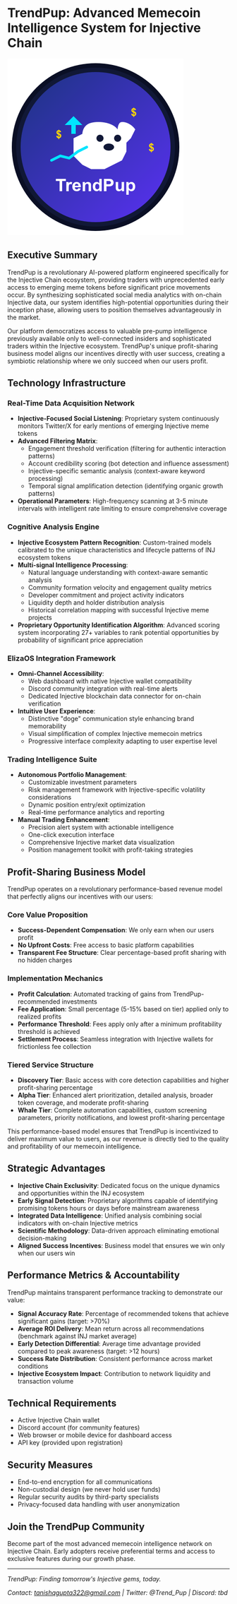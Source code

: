 # TrendPup: Advanced Memecoin Intelligence System for Injective Chain

![TrendPup Logo](./frontend/public/trendpup-logo.png)

## Executive Summary

TrendPup is a revolutionary AI-powered platform engineered specifically for the Injective Chain ecosystem, providing traders with unprecedented early access to emerging meme tokens before significant price movements occur. By synthesizing sophisticated social media analytics with on-chain Injective data, our system identifies high-potential opportunities during their inception phase, allowing users to position themselves advantageously in the market.

Our platform democratizes access to valuable pre-pump intelligence previously available only to well-connected insiders and sophisticated traders within the Injective ecosystem. TrendPup's unique profit-sharing business model aligns our incentives directly with user success, creating a symbiotic relationship where we only succeed when our users profit.

## Technology Infrastructure

### Real-Time Data Acquisition Network

- **Injective-Focused Social Listening**: Proprietary system continuously monitors Twitter/X for early mentions of emerging Injective meme tokens
- **Advanced Filtering Matrix**:
  - Engagement threshold verification (filtering for authentic interaction patterns)
  - Account credibility scoring (bot detection and influence assessment)
  - Injective-specific semantic analysis (context-aware keyword processing)
  - Temporal signal amplification detection (identifying organic growth patterns)
- **Operational Parameters**: High-frequency scanning at 3-5 minute intervals with intelligent rate limiting to ensure comprehensive coverage

### Cognitive Analysis Engine

- **Injective Ecosystem Pattern Recognition**: Custom-trained models calibrated to the unique characteristics and lifecycle patterns of INJ ecosystem tokens
- **Multi-signal Intelligence Processing**:
  - Natural language understanding with context-aware semantic analysis
  - Community formation velocity and engagement quality metrics
  - Developer commitment and project activity indicators
  - Liquidity depth and holder distribution analysis
  - Historical correlation mapping with successful Injective meme projects
- **Proprietary Opportunity Identification Algorithm**: Advanced scoring system incorporating 27+ variables to rank potential opportunities by probability of significant price appreciation

### ElizaOS Integration Framework

- **Omni-Channel Accessibility**:
  - Web dashboard with native Injective wallet compatibility
  - Discord community integration with real-time alerts
  - Dedicated Injective blockchain data connector for on-chain verification
- **Intuitive User Experience**:
  - Distinctive "doge" communication style enhancing brand memorability
  - Visual simplification of complex Injective memecoin metrics
  - Progressive interface complexity adapting to user expertise level

### Trading Intelligence Suite

- **Autonomous Portfolio Management**:
  - Customizable investment parameters
  - Risk management framework with Injective-specific volatility considerations
  - Dynamic position entry/exit optimization
  - Real-time performance analytics and reporting
- **Manual Trading Enhancement**:
  - Precision alert system with actionable intelligence
  - One-click execution interface
  - Comprehensive Injective market data visualization
  - Position management toolkit with profit-taking strategies

## Profit-Sharing Business Model

TrendPup operates on a revolutionary performance-based revenue model that perfectly aligns our incentives with our users:

### Core Value Proposition
- **Success-Dependent Compensation**: We only earn when our users profit
- **No Upfront Costs**: Free access to basic platform capabilities
- **Transparent Fee Structure**: Clear percentage-based profit sharing with no hidden charges

### Implementation Mechanics
- **Profit Calculation**: Automated tracking of gains from TrendPup-recommended investments
- **Fee Application**: Small percentage (5-15% based on tier) applied only to realized profits
- **Performance Threshold**: Fees apply only after a minimum profitability threshold is achieved
- **Settlement Process**: Seamless integration with Injective wallets for frictionless fee collection

### Tiered Service Structure
- **Discovery Tier**: Basic access with core detection capabilities and higher profit-sharing percentage
- **Alpha Tier**: Enhanced alert prioritization, detailed analysis, broader token coverage, and moderate profit-sharing
- **Whale Tier**: Complete automation capabilities, custom screening parameters, priority notifications, and lowest profit-sharing percentage

This performance-based model ensures that TrendPup is incentivized to deliver maximum value to users, as our revenue is directly tied to the quality and profitability of our memecoin intelligence.

## Strategic Advantages

- **Injective Chain Exclusivity**: Dedicated focus on the unique dynamics and opportunities within the INJ ecosystem
- **Early Signal Detection**: Proprietary algorithms capable of identifying promising tokens hours or days before mainstream awareness
- **Integrated Data Intelligence**: Unified analysis combining social indicators with on-chain Injective metrics
- **Scientific Methodology**: Data-driven approach eliminating emotional decision-making
- **Aligned Success Incentives**: Business model that ensures we win only when our users win

## Performance Metrics & Accountability

TrendPup maintains transparent performance tracking to demonstrate our value:

- **Signal Accuracy Rate**: Percentage of recommended tokens that achieve significant gains (target: >70%)
- **Average ROI Delivery**: Mean return across all recommendations (benchmark against INJ market average)
- **Early Detection Differential**: Average time advantage provided compared to peak awareness (target: >12 hours)
- **Success Rate Distribution**: Consistent performance across market conditions
- **Injective Ecosystem Impact**: Contribution to network liquidity and transaction volume

## Technical Requirements

- Active Injective Chain wallet
- Discord account (for community features)
- Web browser or mobile device for dashboard access
- API key (provided upon registration)

## Security Measures

- End-to-end encryption for all communications
- Non-custodial design (we never hold user funds)
- Regular security audits by third-party specialists
- Privacy-focused data handling with user anonymization

## Join the TrendPup Community

Become part of the most advanced memecoin intelligence network on Injective Chain. Early adopters receive preferential terms and access to exclusive features during our growth phase.

---

*TrendPup: Finding tomorrow's Injective gems, today.*

*Contact: tanishqgupta322@gmail.com | Twitter: @Trend_Pup | Discord: tbd*